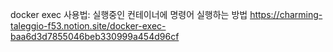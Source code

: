 docker exec 사용법: 실행중인 컨테이너에 명령어 실행하는 방법
https://charming-taleggio-f53.notion.site/docker-exec-baa6d3d7855046beb330999a454d96cf